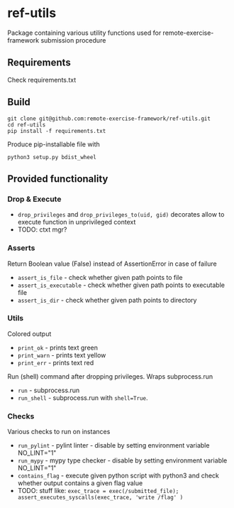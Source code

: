 # ref-utils
Package containing various utility functions used for remote-exercise-framework submission procedure

## Requirements
Check requirements.txt

## Build
```
git clone git@github.com:remote-exercise-framework/ref-utils.git
cd ref-utils
pip install -f requirements.txt
```
Produce pip-installable file with
```
python3 setup.py bdist_wheel
```

## Provided functionality

### Drop & Execute
* `drop_privileges` and `drop_privileges_to(uid, gid)` decorates allow to execute function in unprivileged context
* TODO: ctxt mgr?

### Asserts
Return Boolean value (False) instead of AssertionError in case of failure
* `assert_is_file` - check whether given path points to file
* `assert_is_executable` - check whether given path points to executable file
* `assert_is_dir` - check whether given path points to directory

### Utils
Colored output
* `print_ok` - prints text green
* `print_warn` - prints text yellow
* `print_err` - prints text red

Run (shell) command after dropping privileges. Wraps subprocess.run
* `run` - subprocess.run
* `run_shell` - subprocess.run with `shell=True`. 

### Checks
Various checks to run on instances
* `run_pylint` - pylint linter - disable by setting environment variable NO_LINT="1"
* `run_mypy` - mypy type checker - disable by setting environment variable NO_LINT="1"
* `contains_flag` - execute given python script with python3 and check whether output contains a given flag value
* TODO: stuff like: `exec_trace = exec(/submitted_file); assert_executes_syscalls(exec_trace, 'write /flag' )`
